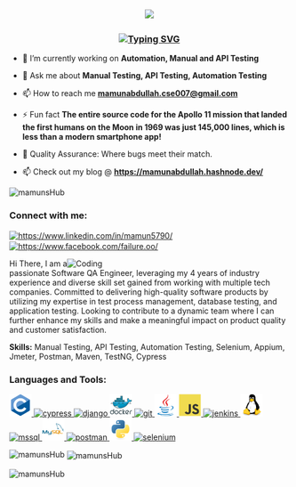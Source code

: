 
<h3 align="center"><img src="https://readme-typing-svg.herokuapp.com?color=%233B3838&size=25&center=true&vCenter=true&width=600&height=50&lines=Hi+👋,+I'm+Md.+Abdullah+Al+Mamun" />
</h3>
<h3 align="center"><a href="https://git.io/typing-svg"><img src="https://readme-typing-svg.demolab.com?font=Fira+Code&weight=250&size=30&pause=1000&color=&width=1200&height=50&lines=A+Passionate+SQA+Engineer" alt="Typing SVG" /></a></h3>


- 🔭 I’m currently working on **Automation, Manual and API Testing**

- 💬 Ask me about **Manual Testing, API Testing, Automation Testing**

- 📫 How to reach me **mamunabdullah.cse007@gmail.com**

- ⚡ Fun fact **The entire source code for the Apollo 11 mission that landed the first humans on the Moon in 1969 was just 145,000 lines, which is less than a modern smartphone app!**

- 🤝 Quality Assurance: Where bugs meet their match.

- 📫 Check out my blog @ **https://mamunabdullah.hashnode.dev/**

  
<p align="left"> <img src="https://komarev.com/ghpvc/?username=mamunsHub&label=Profile%20views&color=0e75b6&style=flat" alt="mamunsHub" /> </p>

<h3 align="left">Connect with me:</h3>
<p align="left">
<a href="https://linkedin.com/in/https://www.linkedin.com/in/mamun5790/" target="blank"><img align="center" src="https://raw.githubusercontent.com/rahuldkjain/github-profile-readme-generator/master/src/images/icons/Social/linked-in-alt.svg" alt="https://www.linkedin.com/in/mamun5790/" height="30" width="40" /></a>
<a href="https://fb.com/https://www.facebook.com/failure.oo/" target="blank"><img align="center" src="https://raw.githubusercontent.com/rahuldkjain/github-profile-readme-generator/master/src/images/icons/Social/facebook.svg" alt="https://www.facebook.com/failure.oo/" height="30" width="40" /></a>
</p>

<img align="right" alt="Coding" width="400" src="https://cdn.dribbble.com/users/1162077/screenshots/3848914/programmer.gif">

Hi There, I am a passionate Software QA Engineer, leveraging my 4 years of industry experience and diverse skill set
gained from working with multiple tech companies. Committed to delivering high-quality software products by
utilizing my expertise in test process management, database testing, and application testing. Looking to contribute
to a dynamic team where I can further enhance my skills and make a meaningful impact on product quality and
customer satisfaction.


**Skills:** Manual Testing, API Testing, Automation Testing, Selenium, Appium, Jmeter, Postman, Maven, TestNG, Cypress

<h3 align="left">Languages and Tools:</h3>
<p align="left"> 
 <a href="https://www.cprogramming.com/" target="_blank" rel="noreferrer"> <img src="https://raw.githubusercontent.com/devicons/devicon/master/icons/c/c-original.svg" alt="c" width="40" height="40"/> </a> 
 <a href="https://www.cypress.io" target="_blank" rel="noreferrer"> <img src="https://raw.githubusercontent.com/simple-icons/simple-icons/6e46ec1fc23b60c8fd0d2f2ff46db82e16dbd75f/icons/cypress.svg" alt="cypress" width="40" height="40"/> </a> 
 <a href="https://www.djangoproject.com/" target="_blank" rel="noreferrer"> <img src="https://cdn.worldvectorlogo.com/logos/django.svg" alt="django" width="40" height="40"/> </a> 
 <a href="https://www.docker.com/" target="_blank" rel="noreferrer"> <img src="https://raw.githubusercontent.com/devicons/devicon/master/icons/docker/docker-original-wordmark.svg" alt="docker" width="40" height="40"/> </a> 
 <a href="https://git-scm.com/" target="_blank" rel="noreferrer"> <img src="https://www.vectorlogo.zone/logos/git-scm/git-scm-icon.svg" alt="git" width="40" height="40"/> </a> 
 <a href="https://www.java.com" target="_blank" rel="noreferrer"> <img src="https://raw.githubusercontent.com/devicons/devicon/master/icons/java/java-original.svg" alt="java" width="40" height="40"/> </a> 
 <a href="https://developer.mozilla.org/en-US/docs/Web/JavaScript" target="_blank" rel="noreferrer"> <img src="https://raw.githubusercontent.com/devicons/devicon/master/icons/javascript/javascript-original.svg" alt="javascript" width="40" height="40"/> </a> 
  <a href="https://www.jenkins.io" target="_blank" rel="noreferrer"> <img src="https://www.vectorlogo.zone/logos/jenkins/jenkins-icon.svg" alt="jenkins" width="40" height="40"/> </a> 
  <a href="https://www.linux.org/" target="_blank" rel="noreferrer"> <img src="https://raw.githubusercontent.com/devicons/devicon/master/icons/linux/linux-original.svg" alt="linux" width="40" height="40"/> </a>
  <a href="https://www.microsoft.com/en-us/sql-server" target="_blank" rel="noreferrer"> <img src="https://www.svgrepo.com/show/303229/microsoft-sql-server-logo.svg" alt="mssql" width="40" height="40"/> </a> 
   <a href="https://www.mysql.com/" target="_blank" rel="noreferrer"> <img src="https://raw.githubusercontent.com/devicons/devicon/master/icons/mysql/mysql-original-wordmark.svg" alt="mysql" width="40" height="40"/> </a> 
   <a href="https://postman.com" target="_blank" rel="noreferrer"> <img src="https://www.vectorlogo.zone/logos/getpostman/getpostman-icon.svg" alt="postman" width="40" height="40"/> </a> 
   <a href="https://www.python.org" target="_blank" rel="noreferrer"> <img src="https://raw.githubusercontent.com/devicons/devicon/master/icons/python/python-original.svg" alt="python" width="40" height="40"/> </a> 
   <a href="https://www.selenium.dev" target="_blank" rel="noreferrer"> <img src="https://raw.githubusercontent.com/detain/svg-logos/780f25886640cef088af994181646db2f6b1a3f8/svg/selenium-logo.svg" alt="selenium" width="40" height="40"/> </a> </p>



<p>

<img align="left" src="https://github-readme-stats.vercel.app/api/top-langs?username=mamunsHub&show_icons=true&locale=en&layout=compact" alt="mamunsHub" /></p>

<p>&nbsp;<img align="center" src="https://github-readme-stats.vercel.app/api?username=mamunsHub&show_icons=true&locale=en" alt="mamunsHub" /></p>

<p><img align="center" src="https://github-readme-streak-stats.herokuapp.com/?user=mamunsHub&" alt="mamunsHub" />

</p>

